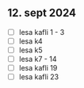 ## 12. sept 2024
- [ ] lesa kafli 1 - 3
- [ ] lesa k4
- [ ] lesa k5
- [ ] lesa k7 - 14
- [ ] lesa kafli 19
- [ ] lesa kafli 23
